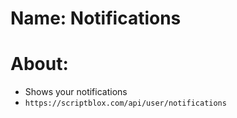 # Name: Notifications
# About:
- Shows your notifications
- ```https://scriptblox.com/api/user/notifications```
